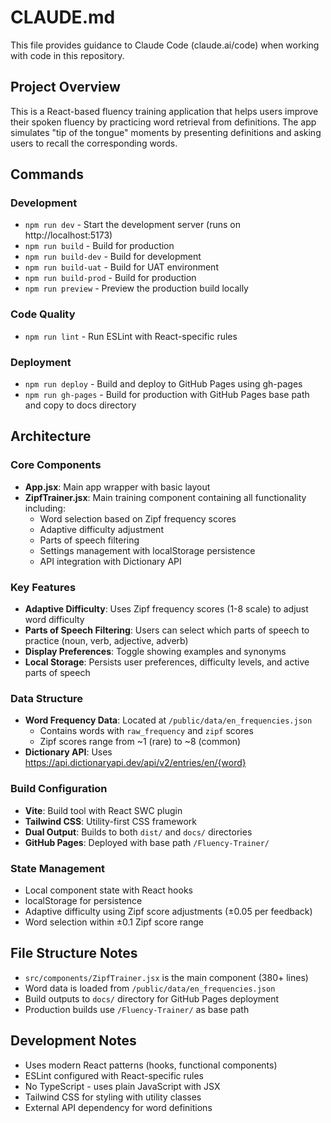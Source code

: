 # CLAUDE.md

This file provides guidance to Claude Code (claude.ai/code) when working with code in this repository.

## Project Overview

This is a React-based fluency training application that helps users improve their spoken fluency by practicing word retrieval from definitions. The app simulates "tip of the tongue" moments by presenting definitions and asking users to recall the corresponding words.

## Commands

### Development
- `npm run dev` - Start the development server (runs on http://localhost:5173)
- `npm run build` - Build for production
- `npm run build-dev` - Build for development
- `npm run build-uat` - Build for UAT environment
- `npm run build-prod` - Build for production
- `npm run preview` - Preview the production build locally

### Code Quality
- `npm run lint` - Run ESLint with React-specific rules

### Deployment
- `npm run deploy` - Build and deploy to GitHub Pages using gh-pages
- `npm run gh-pages` - Build for production with GitHub Pages base path and copy to docs directory

## Architecture

### Core Components
- **App.jsx**: Main app wrapper with basic layout
- **ZipfTrainer.jsx**: Main training component containing all functionality including:
  - Word selection based on Zipf frequency scores
  - Adaptive difficulty adjustment
  - Parts of speech filtering
  - Settings management with localStorage persistence
  - API integration with Dictionary API

### Key Features
- **Adaptive Difficulty**: Uses Zipf frequency scores (1-8 scale) to adjust word difficulty
- **Parts of Speech Filtering**: Users can select which parts of speech to practice (noun, verb, adjective, adverb)
- **Display Preferences**: Toggle showing examples and synonyms
- **Local Storage**: Persists user preferences, difficulty levels, and active parts of speech

### Data Structure
- **Word Frequency Data**: Located at `/public/data/en_frequencies.json`
  - Contains words with `raw_frequency` and `zipf` scores
  - Zipf scores range from ~1 (rare) to ~8 (common)
- **Dictionary API**: Uses https://api.dictionaryapi.dev/api/v2/entries/en/{word}

### Build Configuration
- **Vite**: Build tool with React SWC plugin
- **Tailwind CSS**: Utility-first CSS framework
- **Dual Output**: Builds to both `dist/` and `docs/` directories
- **GitHub Pages**: Deployed with base path `/Fluency-Trainer/`

### State Management
- Local component state with React hooks
- localStorage for persistence
- Adaptive difficulty using Zipf score adjustments (±0.05 per feedback)
- Word selection within ±0.1 Zipf score range

## File Structure Notes
- `src/components/ZipfTrainer.jsx` is the main component (380+ lines)
- Word data is loaded from `/public/data/en_frequencies.json`
- Build outputs to `docs/` directory for GitHub Pages deployment
- Production builds use `/Fluency-Trainer/` as base path

## Development Notes
- Uses modern React patterns (hooks, functional components)
- ESLint configured with React-specific rules
- No TypeScript - uses plain JavaScript with JSX
- Tailwind CSS for styling with utility classes
- External API dependency for word definitions